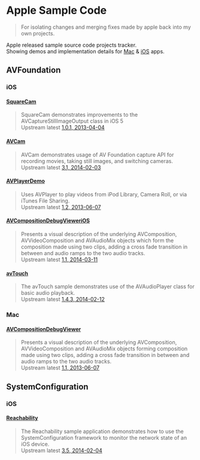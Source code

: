 Apple Sample Code
=================

>For isolating changes and merging fixes made by apple back into my own projects.

Apple released sample source code projects tracker.  
Showing demos and implementation details for [Mac][2] & [iOS][1] apps.  

AVFoundation
------------
### iOS
#### [SquareCam](https://github.com/sugarso/AppleSampleCode/tree/master/iOS/AVFoundation/SquareCam)  
>SquareCam demonstrates improvements to the AVCaptureStillImageOutput class in iOS 5  
>Upstream latest [1.0.1, 2013-04-04](https://developer.apple.com/library/ios/samplecode/SquareCam/Introduction/Intro.html)

#### [AVCam](https://github.com/sugarso/AppleSampleCode/tree/master/iOS/AVFoundation/AVCam)  
>AVCam demonstrates usage of AV Foundation capture API for recording movies, taking still images, and switching cameras.  
>Upstream latest [3.1, 2014-02-03](https://developer.apple.com/library/ios/samplecode/AVCam/Introduction/Intro.html)

#### [AVPlayerDemo](https://github.com/sugarso/AppleSampleCode/tree/master/iOS/AVFoundation/AVPlayerDemo)  
>Uses AVPlayer to play videos from iPod Library, Camera Roll, or via iTunes File Sharing.  
>Upstream latest [1.2, 2013-06-07](https://developer.apple.com/library/ios/samplecode/AVPlayerDemo/Introduction/Intro.html)

#### [AVCompositionDebugVieweriOS](https://github.com/sugarso/AppleSampleCode/tree/master/iOS/AVFoundation/AVCompositionDebugVieweriOS)  
>Presents a visual description of the underlying AVComposition, AVVideoComposition and AVAudioMix objects which form the composition made using two clips, adding a cross fade transition in between and audio ramps to the two audio tracks.  
>Upstream latest [1.1, 2014-03-11](https://developer.apple.com/library/ios/samplecode/AVCompositionDebugVieweriOS/Introduction/Intro.html)

#### [avTouch](https://github.com/sugarso/AppleSampleCode/tree/master/iOS/AVFoundation/avTouch)  
>The avTouch sample demonstrates use of the AVAudioPlayer class for basic audio playback.  
>Upstream latest [1.4.3, 2014-02-12](https://developer.apple.com/library/ios/samplecode/avTouch/Introduction/Intro.html)

### Mac
#### [AVCompositionDebugViewer](https://github.com/sugarso/AppleSampleCode/tree/master/Mac/AVFoundation/AVCompositionDebugViewer)  
>Presents a visual description of the underlying AVComposition, AVVideoComposition and AVAudioMix objects forming composition made using two clips, adding a cross fade transition in between and audio ramps to the two audio tracks.  
>Upstream latest [1.1, 2013-06-07](https://developer.apple.com/library/mac/samplecode/AVCompositionDebugViewer/Introduction/Intro.html)

SystemConfiguration
-------------------
### iOS
#### [Reachability](https://github.com/sugarso/AppleSampleCode/tree/master/iOS/SystemConfiguration/Reachability)  
>The Reachability sample application demonstrates how to use the SystemConfiguration framework to monitor the network state of an iOS device.  
>Upstream latest [3.5, 2014-02-04](https://developer.apple.com/Library/ios/samplecode/Reachability/Introduction/Intro.html)


[1]: https://developer.apple.com/library/ios/navigation/#section=Resource%20Types&topic=Sample%20Code
[2]: https://developer.apple.com/library/mac/navigation/index.html#topic=Sample+Code&section=Resource+Types
